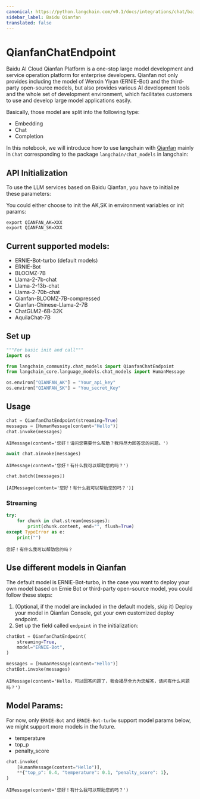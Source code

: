 ```yaml
---
canonical: https://python.langchain.com/v0.1/docs/integrations/chat/baidu_qianfan_endpoint
sidebar_label: Baidu Qianfan
translated: false
---
```


# QianfanChatEndpoint

Baidu AI Cloud Qianfan Platform is a one-stop large model development and service operation platform for enterprise developers. Qianfan not only provides including the model of Wenxin Yiyan (ERNIE-Bot) and the third-party open-source models, but also provides various AI development tools and the whole set of development environment, which facilitates customers to use and develop large model applications easily.

Basically, those model are split into the following type:

- Embedding
- Chat
- Completion

In this notebook, we will introduce how to use langchain with [Qianfan](https://cloud.baidu.com/doc/WENXINWORKSHOP/index.html) mainly in `Chat` corresponding
 to the package `langchain/chat_models` in langchain:

## API Initialization

To use the LLM services based on Baidu Qianfan, you have to initialize these parameters:

You could either choose to init the AK,SK in environment variables or init params:

```base
export QIANFAN_AK=XXX
export QIANFAN_SK=XXX
```

## Current supported models:

- ERNIE-Bot-turbo (default models)
- ERNIE-Bot
- BLOOMZ-7B
- Llama-2-7b-chat
- Llama-2-13b-chat
- Llama-2-70b-chat
- Qianfan-BLOOMZ-7B-compressed
- Qianfan-Chinese-Llama-2-7B
- ChatGLM2-6B-32K
- AquilaChat-7B

## Set up

```python
"""For basic init and call"""
import os

from langchain_community.chat_models import QianfanChatEndpoint
from langchain_core.language_models.chat_models import HumanMessage

os.environ["QIANFAN_AK"] = "Your_api_key"
os.environ["QIANFAN_SK"] = "You_secret_Key"
```

## Usage

```python
chat = QianfanChatEndpoint(streaming=True)
messages = [HumanMessage(content="Hello")]
chat.invoke(messages)
```

```output
AIMessage(content='您好！请问您需要什么帮助？我将尽力回答您的问题。')
```

```python
await chat.ainvoke(messages)
```

```output
AIMessage(content='您好！有什么我可以帮助您的吗？')
```

```python
chat.batch([messages])
```

```output
[AIMessage(content='您好！有什么我可以帮助您的吗？')]
```

### Streaming

```python
try:
    for chunk in chat.stream(messages):
        print(chunk.content, end="", flush=True)
except TypeError as e:
    print("")
```

```output
您好！有什么我可以帮助您的吗？
```

## Use different models in Qianfan

The default model is ERNIE-Bot-turbo, in the case you want to deploy your own model based on Ernie Bot or third-party open-source model, you could follow these steps:

1. (Optional, if the model are included in the default models, skip it) Deploy your model in Qianfan Console, get your own customized deploy endpoint.
2. Set up the field called `endpoint` in the initialization:

```python
chatBot = QianfanChatEndpoint(
    streaming=True,
    model="ERNIE-Bot",
)

messages = [HumanMessage(content="Hello")]
chatBot.invoke(messages)
```

```output
AIMessage(content='Hello，可以回答问题了，我会竭尽全力为您解答，请问有什么问题吗？')
```

## Model Params:

For now, only `ERNIE-Bot` and `ERNIE-Bot-turbo` support model params below, we might support more models in the future.

- temperature
- top_p
- penalty_score

```python
chat.invoke(
    [HumanMessage(content="Hello")],
    **{"top_p": 0.4, "temperature": 0.1, "penalty_score": 1},
)
```

```output
AIMessage(content='您好！有什么我可以帮助您的吗？')
```